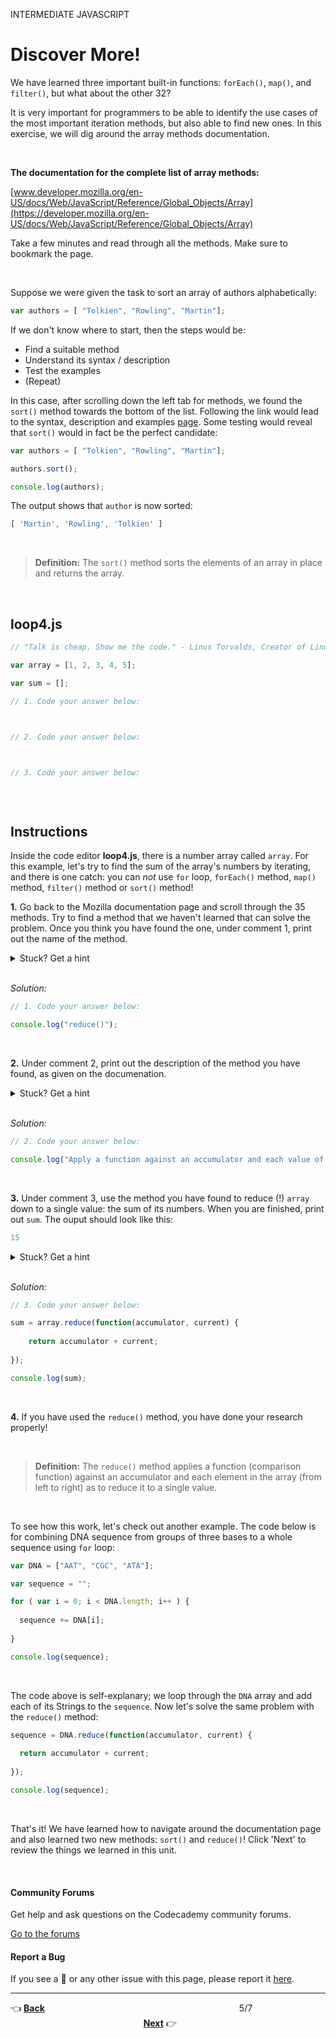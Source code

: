 INTERMEDIATE JAVASCRIPT

# Discover More! #

We have learned three important built-in functions: `forEach()`, `map()`, and `filter()`, but what about the other 32?

It is very important for programmers to be able to identify the use cases of the most important iteration methods, but also able to find new ones. In this exercise, we will dig around the array methods documentation.

<br />

**The documentation for the complete list of array methods:**  

[www.developer.mozilla.org/en-US/docs/Web/JavaScript/Reference/Global_Objects/Array](https://developer.mozilla.org/en-US/docs/Web/JavaScript/Reference/Global_Objects/Array)

Take a few minutes and read through all the methods. Make sure to bookmark the page. 

<br />

Suppose we were given the task to sort an array of authors alphabetically:

```javascript
var authors = [ "Tolkien", "Rowling", "Martin"];
```

If we don't know where to start, then the steps would be:

- Find a suitable method
- Understand its syntax / description 
- Test the examples
- (Repeat)

In this case, after scrolling down the left tab for methods, we found the `sort()` method towards the bottom of the list.
Following the link would lead to the syntax, description and examples [page](https://developer.mozilla.org/en-US/docs/Web/JavaScript/Reference/Global_Objects/Array/sort). Some testing would reveal that `sort()` would in fact be the perfect candidate:

```javascript
var authors = [ "Tolkien", "Rowling", "Martin"];

authors.sort();

console.log(authors);
```

The output shows that `author` is now sorted:

```javascript
[ 'Martin', 'Rowling', 'Tolkien' ]
```

<br />

> **Definition:** The `sort()` method sorts the elements of an array in place and returns the array.

<br />

## loop4.js ##

```javascript
// "Talk is cheap. Show me the code." - Linus Torvalds, Creator of Linux kernel and Git

var array = [1, 2, 3, 4, 5];

var sum = [];

// 1. Code your answer below:



// 2. Code your answer below:



// 3. Code your answer below:



```

<br />

## Instructions ##

Inside the code editor **loop4.js**, there is a number array called `array`. For this example, let's try to find the sum of the array's numbers by iterating, and there is one catch: you can *not* use `for` loop, `forEach()` method, `map()` method, `filter()` method or `sort()` method! 

**1.** Go back to the Mozilla documentation page and scroll through the 35 methods. Try to find a method that we haven't learned that can solve the problem. Once you think you have found the one, under comment 1, print out the name of the method.

<details>
    <summary>Stuck? Get a hint</summary>
    <p> <p>
    <p>Hint 1: Use the <code>console.log()</code> to print out.</p>
    <p>Hint 2: The name of the method might be deceiving so make sure to read through all 35 methods</p>
</details>

<br />

*Solution:* 

```javascript
// 1. Code your answer below:

console.log("reduce()");
```

<br />

**2.** Under comment 2, print out the description of the method you have found, as given on the documenation.

<details>
    <summary>Stuck? Get a hint</summary>
    <p> <p>
    <p>Hint: Use the <code>console.log()</code> to print out.</p>
</details>

<br />

*Solution:*

```javascript
// 2. Code your answer below:

console.log("Apply a function against an accumulator and each value of the array (from left-to-right) as to reduce it to a single value.");
```
<br />

**3.** Under comment 3, use the method you have found to reduce (!) `array` down to a single value: the sum of its numbers. When you are finished, print out `sum`. The ouput should look like this:

```javascript
15
```

<details>
    <summary>Stuck? Get a hint</summary>
    <p> <p>
    <p>Hint: Use the syntax given in the documentation as a starting point.</p>
</details>

<br />

*Solution:*

```javascript
// 3. Code your answer below:

sum = array.reduce(function(accumulator, current) {
  
    return accumulator + current;
    
});

console.log(sum);
```

<br />

**4.** If you have used the `reduce()` method, you have done your research properly!

<br />

> **Definition:** The `reduce()` method applies a function (comparison function) against an accumulator and each element in the array (from left to right) as to reduce it to a single value.

<br />

To see how this work, let's check out another example. The code below is for combining DNA sequence from groups of three bases to a whole sequence using `for` loop:

```javascript
var DNA = ["AAT", "CGC", "ATA"];

var sequence = "";

for ( var i = 0; i < DNA.length; i++ ) {
  
  sequence += DNA[i];
  
}

console.log(sequence);
```
<br />

The code above is self-explanary; we loop through the `DNA` array and add each of its Strings to the `sequence`. Now let's solve the same problem with the `reduce()` method:

```javascript
sequence = DNA.reduce(function(accumulator, current) { 
  
  return accumulator + current;
  
});

console.log(sequence);
```

<br />

That's it! We have learned how to navigate around the documentation page and also learned two new methods: `sort()` and `reduce()`! Click 'Next' to review the things we learned in this unit.

<br />

#### Community Forums ####
Get help and ask questions on the Codecademy community forums.

[Go to the forums](https://discuss.codecademy.com/c/javascript)

#### Report a Bug ####
If you see a :bug: or any other issue with this page, please report it [here](http://www1.nyc.gov/nyc-resources/categories/environment/animal-control-welfare/index.page).

---

:point_left: **[Back](exercise4.md)**
&nbsp; &nbsp; &nbsp; &nbsp; &nbsp; &nbsp; &nbsp; &nbsp; &nbsp; &nbsp; &nbsp; &nbsp; &nbsp; &nbsp; &nbsp; &nbsp; &nbsp; &nbsp; &nbsp; &nbsp; &nbsp; 
&nbsp; &nbsp; &nbsp; &nbsp; &nbsp; &nbsp; &nbsp; &nbsp; &nbsp; &nbsp; &nbsp; &nbsp; &nbsp; &nbsp; &nbsp; &nbsp; &nbsp; &nbsp; 5/7
&nbsp; &nbsp; &nbsp; &nbsp; &nbsp; &nbsp; &nbsp; &nbsp; &nbsp; &nbsp; &nbsp; &nbsp; &nbsp; &nbsp; &nbsp; &nbsp; &nbsp; &nbsp; &nbsp; &nbsp; &nbsp;
&nbsp; &nbsp; &nbsp; &nbsp; &nbsp; &nbsp; &nbsp; &nbsp; &nbsp; &nbsp; &nbsp; &nbsp; &nbsp; &nbsp; &nbsp; &nbsp; &nbsp; &nbsp; &nbsp; &nbsp;
**[Next](exercise6.md)** :point_right:
